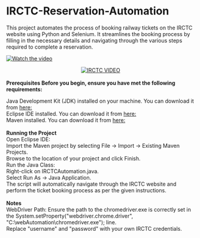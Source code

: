 # IRCTC-Reservation-Automation
This project automates the process of booking railway tickets on the IRCTC website using Python and Selenium. It streamlines the booking process by filling in the necessary details and navigating through the various steps required to complete a reservation.

<!---[![Video: ](https://i9.ytimg.com/vi_webp/l7sMBZuav2Q/mq1.webp?sqp=CPytkbMG-oaymwEmCMACELQB8quKqQMa8AEB-AH-CYACpgWKAgwIABABGFQgXChlMA8=&rs=AOn4CLBBDj4UAZCdufR4NASZXXI-YMbFqQ)](https://www.youtube.com/watch?v=l7sMBZuav2Q) --->

[![Watch the video](https://img.youtube.com/vi/l7sMBZuav2Q/maxresdefault.jpg)](https://www.youtube.com/embed/l7sMBZuav2Q)


<div align="center">
  <a href="https://www.youtube.com/watch?v=l7sMBZuav2Q"><img src="https://i9.ytimg.com/vi_webp/l7sMBZuav2Q/mq1.webp?sqp=CPytkbMG-oaymwEmCMACELQB8quKqQMa8AEB-AH-CYACpgWKAgwIABABGFQgXChlMA8=&rs=AOn4CLBBDj4UAZCdufR4NASZXXI-YMbFqQ" alt="IRCTC VIDEO"></a>
</div>
</br><b>Prerequisites
Before you begin, ensure you have met the following requirements:</b>

Java Development Kit (JDK) installed on your machine. You can download it from [here: ](https://www.oracle.com/java/technologies/downloads/?er=221886)
<br />Eclipse IDE installed. You can download it from [here:](https://www.eclipse.org/downloads/packages/release/2022-09/r/eclipse-ide-java-developers)
<br />Maven installed. You can download it from [here: ](https://maven.apache.org/download.cgi)
<br /><br /><b>Running the Project</b>
<br />Open Eclipse IDE:
<br />Import the Maven project by selecting File -> Import -> Existing Maven Projects.
<br />Browse to the location of your project and click Finish.
<br />Run the Java Class:
<br />Right-click on IRCTCAutomation.java.
<br />Select Run As -> Java Application.
<br />The script will automatically navigate through the IRCTC website and perform the ticket booking process as per the given instructions.
<br /><br /><b>Notes</b>
<br />WebDriver Path: Ensure the path to the chromedriver.exe is correctly set in the System.setProperty("webdriver.chrome.driver", "C:\\webAutomation\\chromedriver.exe"); line.
<br /> Replace "username" and "password" with your own IRCTC credentials.
